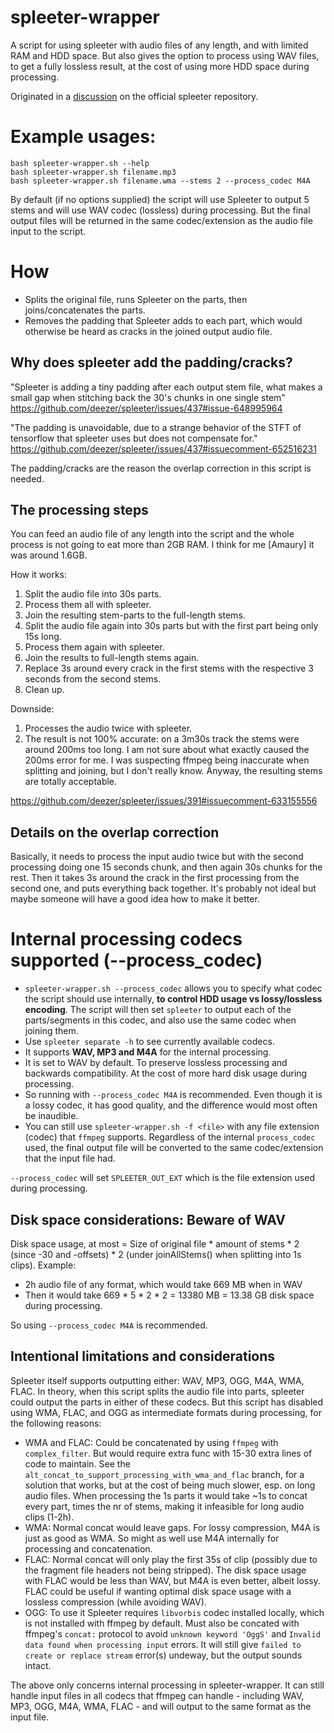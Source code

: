# spleeter-wrapper

A script for using spleeter with audio files of any length, and with limited RAM and HDD space.
But also gives the option to process using WAV files, to get a fully lossless result, at the cost of using more HDD space during processing.

Originated in a [discussion](https://github.com/deezer/spleeter/issues/437#issuecomment-652807569) on the official spleeter repository.

# Example usages:

    bash spleeter-wrapper.sh --help
    bash spleeter-wrapper.sh filename.mp3
    bash spleeter-wrapper.sh filename.wma --stems 2 --process_codec M4A

By default (if no options supplied) the script will use Spleeter to output
5 stems and will use WAV codec (lossless) during processing.
But the final output files will be returned in the same codec/extension
as the audio file input to the script.

# How

- Splits the original file, runs Spleeter on the parts, then joins/concatenates the parts.
- Removes the padding that Spleeter adds to each part, which would otherwise be heard as cracks in the joined output audio file.

## Why does spleeter add the padding/cracks?

"Spleeter is adding a tiny padding after each output stem file,
what makes a small gap when stitching back the 30's chunks in one single stem"
https://github.com/deezer/spleeter/issues/437#issue-648995964

"The padding is unavoidable, due to a strange behavior of the STFT of tensorflow
that spleeter uses but does not compensate for."
https://github.com/deezer/spleeter/issues/437#issuecomment-652516231

The padding/cracks are the reason the overlap correction in this script is needed.

## The processing steps

You can feed an audio file of any length into the script and the whole process
is not going to eat more than 2GB RAM. I think for me [Amaury] it was around 1.6GB.

How it works:

  1. Split the audio file into 30s parts.
  2. Process them all with spleeter.
  3. Join the resulting stem-parts to the full-length stems.
  4. Split the audio file again into 30s parts but with the first part being only 15s long.
  5. Process them again with spleeter.
  6. Join the results to full-length stems again.
  7. Replace 3s around every crack in the first stems with the respective 3 seconds from the second stems.
  8. Clean up.

Downside:

  1. Processes the audio twice with spleeter.
  2. The result is not 100% accurate: on a 3m30s track the stems were around 200ms too long.
      I am not sure about what exactly caused the 200ms error for me. I was suspecting ffmpeg being inaccurate
      when splitting and joining, but I don't really know. Anyway, the resulting stems are totally acceptable.

https://github.com/deezer/spleeter/issues/391#issuecomment-633155556

## Details on the overlap correction

Basically, it needs to process the input audio twice but with the
second processing doing one 15 seconds chunk, and then again 30s
chunks for the rest. Then it takes 3s around the crack in the first
processing from the second one, and puts everything back together.
It's probably not ideal but maybe someone will have a good idea how
to make it better.

# Internal processing codecs supported (--process_codec)

- `spleeter-wrapper.sh --process_codec` allows you to specify what codec the script should use internally, **to control HDD usage vs lossy/lossless encoding**.
The script will then set `spleeter` to output each of the parts/segments in this codec, and also use the same codec when joining them.
- Use `spleeter separate -h` to see currently available codecs.
- It supports **WAV, MP3 and M4A** for the internal processing.
- It is set to WAV by default. To preserve lossless processing and backwards compatibility. At the cost of more hard disk usage during processing.
- So running with `--process_codec M4A` is recommended. Even though it is a lossy codec, it has good quality, and the difference would most often be inaudible.
- You can still use `spleeter-wrapper.sh -f <file>` with any file extension (codec) that `ffmpeg` supports. Regardless of the internal `process_codec` used, the final output file will be converted to the same codec/extension that the input file had.

`--process_codec` will set `SPLEETER_OUT_EXT` which is the file extension used during processing.

## Disk space considerations: Beware of WAV

Disk space usage, at most = Size of original file * amount of stems * 2 (since -30 and -offsets) * 2 (under joinAllStems() when splitting into 1s clips).
Example:
- 2h audio file of any format, which would take 669 MB when in WAV
- Then it would take 669 * 5 * 2 * 2 = 13380 MB = 13.38 GB disk space during processing.

So using `--process_codec M4A` is recommended.

## Intentional limitations and considerations

Spleeter itself supports outputting either: WAV, MP3, OGG, M4A, WMA, FLAC. In theory, when this script splits the audio file into parts, spleeter could output the parts in either of these codecs.
But this script has disabled using WMA, FLAC, and OGG as intermediate formats during processing, for the following reasons:

- WMA and FLAC: Could be concatenated by using `ffmpeg` with `complex_filter`. But would require extra func with 15-30 extra lines of code to maintain. See the `alt_concat_to_support_processing_with_wma_and_flac` branch, for a solution that works, but at the cost of being much slower, esp. on long audio files. When processing the 1s parts it would take ~1s to concat every part, times the nr of stems, making it infeasible for long audio clips (1-2h).
- WMA: Normal concat would leave gaps. For lossy compression, M4A is just as good as WMA. So might as well use M4A internally for processing and concatenation.
- FLAC: Normal concat will only play the first 35s of clip (possibly due to the fragment file headers not being stripped). The disk space usage with FLAC would be less than WAV, but M4A is even better, albeit lossy. FLAC could be useful if wanting optimal disk space usage with a lossless compression (while avoiding WAV).
- OGG: To use it Spleeter requires `libvorbis` codec installed locally, which is not installed with ffmpeg by default. Must also be concated with ffmpeg's `concat:` protocol to avoid `unknown keyword 'OggS'` and `Invalid data found when processing input` errors. It will still give `failed to create or replace stream` error(s) undeway, but the output sounds intact.

The above only concerns internal processing in spleeter-wrapper. It can still handle input files in all codecs that ffmpeg can handle - including WAV, MP3, OGG, M4A, WMA, FLAC - and will output to the same format as the input file.
